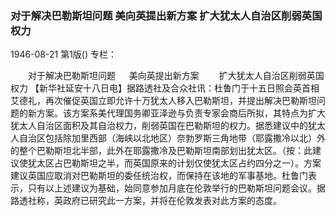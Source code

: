 ### 对于解决巴勒斯坦问题  美向英提出新方案  扩大犹太人自治区削弱英国权力

1946-08-21
第1版()
专栏：

　　对于解决巴勒斯坦问题
　  美向英提出新方案
　　扩大犹太人自治区削弱英国权力
    【新华社延安十八日电】据路透社及合众社讯：杜鲁门于十五日照会英首相艾德礼，再次催促英国立即允许十万犹太人移入巴勒斯坦，并提出解决巴勒斯坦问题的新方案。该方案系美代理国务卿亚泽逊与负责专家会商后所拟，其特点为扩大犹太人自治区面积及其自治权力，削弱英国在巴勒斯坦的权力。据悉建议中的犹太人自治区包括除加里西部（海峡以北地区）奈勃罗斯三角地带（耶露撒冷以北）外的整个巴勒斯坦北半部，此外在耶露撒冷及巴勒斯坦南部划出犹太区。（按：此建议使犹太区占巴勒斯坦之半，而英国原来的计划仅使犹太区占约四分之一）。方案建议英国应取消对巴勒斯坦的委任统治权，而保持在该地的军事基地。杜鲁门表示，只有以上述建议为基础，始同意参加月底在伦敦举行的巴勒斯坦问题会议。据路透社称，英政府已研究此一方案，并将在伦敦发表对此方案的态度。
